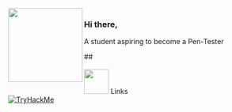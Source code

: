 <img src="https://media.giphy.com/media/edC973xZRBMdCzTuVl/giphy.gif" width="150" align="left">

### Hi there,

A student aspiring to become a Pen-Tester






##<br><br><img height="50" src="https://cdnb.artstation.com/p/assets/images/images/017/674/725/original/alvin-aniwa-wolf-running.gif?1556903191"/> Links <br>
[![TryHackMe](https://img.shields.io/badge/-TryHackMe-212C42?logo=TryHackMe)](https://tryhackme.com/p/kyluc)


